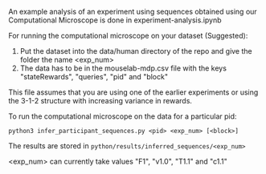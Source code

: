 An example analysis of an experiment using sequences obtained using our Computational Microscope is done in experiment-analysis.ipynb

For running the computational microscope on your dataset (Suggested):
  1. Put the dataset into the data/human directory of the repo and give the folder the name <exp_num>
  2. The data has to be in the mouselab-mdp.csv file with the keys "stateRewards", "queries", "pid" and "block"

This file assumes that you are using one of the earlier experiments or using the 3-1-2 structure with increasing variance in rewards.

To run the computational microscope on the data for a particular pid:

  `python3 infer_participant_sequences.py <pid> <exp_num> [<block>]`

The results are stored in `python/results/inferred_sequences/<exp_num>`

<exp_num> can currently take values "F1", "v1.0", "T1.1" and "c1.1"
